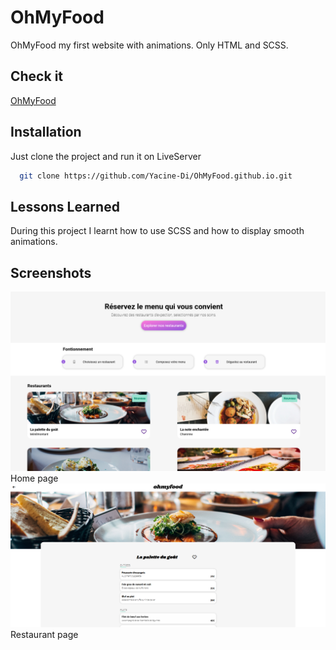 
# OhMyFood

OhMyFood my first website with animations.
Only HTML and SCSS.


## Check it

[OhMyFood](https://yacine-di.github.io/OhMyFood.github.io/)
## Installation

Just clone the project and run it on LiveServer


```bash
  git clone https://github.com/Yacine-Di/OhMyFood.github.io.git
```

## Lessons Learned

During this project I learnt how to use SCSS and how to display smooth animations.


## Screenshots

![App Screenshot](assets/screenshot/Ohmyfood1.png)
Home page
![App Screenshot](assets/screenshot/Ohmyfood2.png)
Restaurant page 
